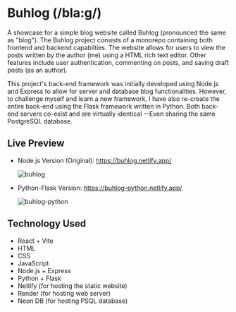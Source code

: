 # Buhlog (/bla:g/)
A showcase for a simple blog website called Buhlog (pronounced the same as "blog"). The Buhlog project consists of a monorepo containing both frontend and backend capabilties. The website allows for users to view the posts written by the author (me) using a HTML rich text editor. Other features include user authentication, commenting on posts, and saving draft posts (as an author).

This project's back-end framework was initially developed using Node.js and Express to allow for server and database blog functionalities. However, to challenge myself and learn a new framework, I have also re-create the entire back-end using the Flask framework written in Python. Both back-end servers co-exist and are virtually identical --Even sharing the same PostgreSQL database.

## Live Preview
- Node.js Version (Original): https://buhlog.netlify.app/

  ![buhlog](https://github.com/user-attachments/assets/c5778387-390b-46e6-bcf9-831dd4042e14)
- Python-Flask Version: https://buhlog-python.netlify.app/

  ![buhlog-python](https://github.com/user-attachments/assets/b4c2c394-a85b-48d6-972a-2377bb4964ff)

## Technology Used
- React + Vite
- HTML
- CSS
- JavaScript
- Node.js + Express
- Python + Flask
- Netlify (for hosting the static website)
- Render (for hosting web server)
- Neon DB (for hosting PSQL database)
